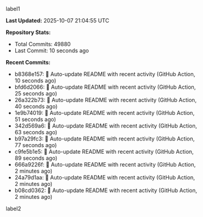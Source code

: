 
label1 
<!-- ACTIVITY_START -->
**Last Updated:** 2025-10-07 21:04:55 UTC

**Repository Stats:**
- Total Commits: 49880
- Last Commit: 10 seconds ago

**Recent Commits:**
- b8368e157: 🤖 Auto-update README with recent activity (GitHub Action, 10 seconds ago)
- bfd6d2066: 🤖 Auto-update README with recent activity (GitHub Action, 25 seconds ago)
- 26a322b73: 🤖 Auto-update README with recent activity (GitHub Action, 40 seconds ago)
- 1e9b74019: 🤖 Auto-update README with recent activity (GitHub Action, 51 seconds ago)
- 342d569a6: 🤖 Auto-update README with recent activity (GitHub Action, 63 seconds ago)
- b97a29fc3: 🤖 Auto-update README with recent activity (GitHub Action, 77 seconds ago)
- c9fe5b1e5: 🤖 Auto-update README with recent activity (GitHub Action, 89 seconds ago)
- 666a9226f: 🤖 Auto-update README with recent activity (GitHub Action, 2 minutes ago)
- 24a79d1aa: 🤖 Auto-update README with recent activity (GitHub Action, 2 minutes ago)
- b08cd0362: 🤖 Auto-update README with recent activity (GitHub Action, 2 minutes ago)
<!-- ACTIVITY_END -->

label2
